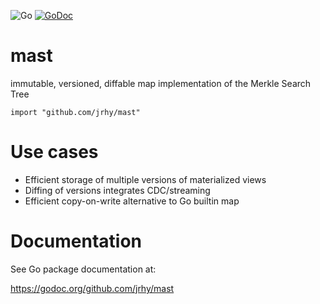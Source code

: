 ![Go](https://github.com/jrhy/mast/workflows/Go/badge.svg)
[![GoDoc](https://godoc.org/github.com/jrhy/mast?status.svg)](https://godoc.org/github.com/jrhy/mast)

# mast
immutable, versioned, diffable map implementation of the Merkle Search Tree

`import "github.com/jrhy/mast"`

# Use cases
* Efficient storage of multiple versions of materialized views
* Diffing of versions integrates CDC/streaming
* Efficient copy-on-write alternative to Go builtin map

# Documentation

See Go package documentation at:

https://godoc.org/github.com/jrhy/mast

